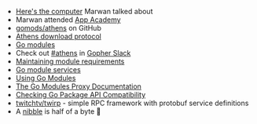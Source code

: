 - [Here's the computer](https://changelog-assets.s3.amazonaws.com/gotime-86--marwan91-computer.png) Marwan talked about
- Marwan attended [App Academy](https://www.appacademy.io/)
- [gomods/athens](https://github.com/gomods/athens) on GitHub
- [Athens download protocol](https://docs.gomods.io/intro/protocol/)
- [Go modules](https://github.com/golang/go/wiki/Modules)
- Check out [#athens](https://gophers.slack.com/archives/C9LRAQN8N) in [Gopher Slack](https://invite.slack.golangbridge.org/)
- [Maintaining module requirements](https://golang.org/cmd/go/#hdr-Maintaining_module_requirements)
- [Go module services](https://sum.golang.org/)
- [Using Go Modules](https://blog.golang.org/using-go-modules)
- [The Go Modules Proxy Documentation](https://moddoc.marwan.io/)
- [Checking Go Package API Compatibility](https://github.com/golang/exp/tree/master/apidiff)
- [twitchtv/twirp](https://github.com/twitchtv/twirp) - simple RPC framework with protobuf service definitions
- A [nibble](https://en.wikipedia.org/wiki/Nibble) is half of a byte 💫
